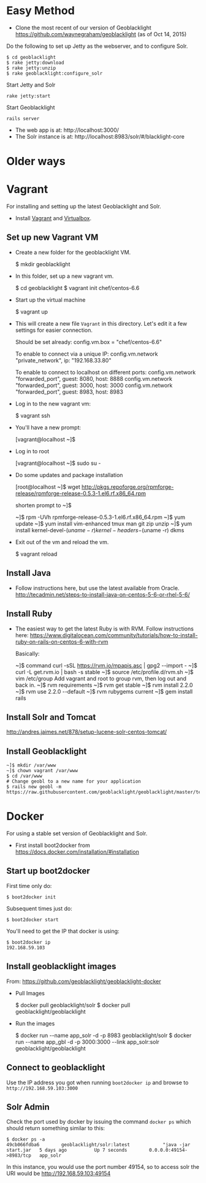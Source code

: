 # Easy Method

* Clone the most recent of our version of Geoblacklight
  https://github.com/waynegraham/geoblacklight (as of Oct 14, 2015)

Do the following to set up Jetty as the webserver, and to configure Solr.

  ```
  $ cd geoblacklight
  $ rake jetty:download
  $ rake jetty:unzip
  $ rake geoblacklight:configure_solr
  ```
Start Jetty and Solr

  `rake jetty:start`

Start Geoblacklight

  `rails server`

* The web app is at: http://localhost:3000/
* The Solr instance is at: http://localhost:8983/solr/#/blacklight-core




# Older ways

# Vagrant

For installing and setting up the latest Geoblacklight and Solr.

* Install [Vagrant](https://www.vagrantup.com/downloads.html)  and
[Virtualbox](https://www.virtualbox.org/wiki/Downloads).

## Set up new Vagrant VM

* Create a new folder for the geoblacklight VM.


    $ mkdir geoblacklight

* In this folder, set up a new vagrant vm.


    $ cd geoblacklight
    $ vagrant init chef/centos-6.6

* Start up the virtual machine

   
    $ vagrant up

* This will create a new file `Vagrant` in this directory. Let's edit it a few
settings for easier connection.


    Should be set already:
      config.vm.box = "chef/centos-6.6"

    To enable to connect via a unique IP:
      config.vm.network "private_network", ip: "192.168.33.80"

    To enable to connect to localhost on different ports:
      config.vm.network "forwarded_port", guest: 8080, host: 8888
      config.vm.network "forwarded_port", guest: 3000, host: 3000
      config.vm.network "forwarded_port", guest: 8983, host: 8983

* Log in to the new vagrant vm:


    $ vagrant ssh

* You'll have a new prompt:


    [vagrant@localhost ~]$ 

* Log in to root


    [vagrant@localhost ~]$ sudo su -

* Do some updates and package installation

    
    [root@localhost ~]$ wget http://pkgs.repoforge.org/rpmforge-release/rpmforge-release-0.5.3-1.el6.rf.x86_64.rpm

    shorten prompt to ~]$

    ~]$ rpm -UVh rpmforge-release-0.5.3-1.el6.rf.x86_64.rpm
    ~]$ yum update
    ~]$ yum install vim-enhanced tmux man git zip unzip
    ~]$ yum install kernel-devel-$(uname -r) kernel-headers-$(uname -r) dkms

* Exit out of the vm and reload the vm.


    $ vagrant reload

## Install Java

* Follow instructions here, but use the latest available from Oracle. http://tecadmin.net/steps-to-install-java-on-centos-5-6-or-rhel-5-6/

## Install Ruby

* The easiest way to get the latest Ruby is with RVM. Follow instructions
    here:
    https://www.digitalocean.com/community/tutorials/how-to-install-ruby-on-rails-on-centos-6-with-rvm

    Basically:



    ~]$ command curl -sSL https://rvm.io/mpapis.asc | gpg2 --import -
    ~]$ curl -L get.rvm.io | bash -s stable
    ~]$ source /etc/profile.d/rvm.sh
    ~]$ vim /etc/group
        Add vagrant and root to group rvm, then log out and back in.
    ~]$ rvm requirements
    ~]$ rvm get stable
    ~]$ rvm install 2.2.0
    ~]$ rvm use 2.2.0 --default
    ~]$ rvm rubygems current
    ~]$ gem install rails

## Install Solr and Tomcat

http://andres.jaimes.net/878/setup-lucene-solr-centos-tomcat/

## Install Geoblacklight

    ~]$ mkdir /var/www
    ~]$ chown vagrant /var/www
    $ cd /var/www
    # Change geobl to a new name for your application
    $ rails new geobl -m https://raw.githubusercontent.com/geoblacklight/geoblacklight/master/template.rb





# Docker

For using a stable set version of Geoblacklight and Solr.

* First install boot2docker from https://docs.docker.com/installation/#installation

## Start up boot2docker

First time only do:
    
    $ boot2docker init

Subsequent times just do:

    $ boot2docker start

You'll need to get the IP that docker is using:

    $ boot2docker ip
    192.168.59.103

## Install geoblacklight images

From: https://github.com/geoblacklight/geoblacklight-docker
* Pull Images


    $ docker pull geoblacklight/solr
    $ docker pull geoblacklight/geoblacklight

* Run the images


    $ docker run --name app_solr -d -p 8983 geoblacklight/solr
    $ docker run --name app_gbl  -d -p 3000:3000 --link app_solr:solr geoblacklight/geoblacklight

## Connect to geoblacklight

Use the IP address you got when running `boot2docker ip` and browse to
`http://192.168.59.103:3000`

## Solr Admin

Check the port used by docker by issuing the command `docker ps` which should return something similar to
this:

    $ docker ps -a
    49cb066fdba6        geoblacklight/solr:latest            "java -jar start.jar   5 days ago          Up 7 seconds        0.0.0.0:49154->8983/tcp   app_solr            

In this instance, you would use the port number 49154, so to access solr the URI
would be http://192.168.59.103:49154
